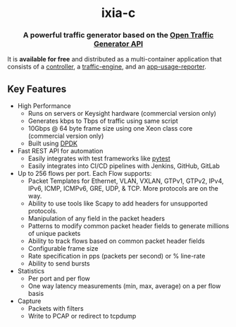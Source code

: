 # <h1 align="center">ixia-c</h1>

<h3 align="center">
  A powerful traffic generator based on the <a href="https://github.com/open-traffic-generator/models" target="_blank">Open Traffic Generator API</a>
</h3>

It is **available for free** and distributed as a multi-container application that consists of a [controller](https://github.com/orgs/open-traffic-generator/packages/container/package/keng-controller), a [traffic-engine](https://github.com/orgs/open-traffic-generator/packages/container/package/ixia-c-traffic-engine), and an [app-usage-reporter](https://github.com/orgs/open-traffic-generator/packages/container/package/keng-app-usage-reporter).

## Key Features

* High Performance
  * Runs on servers or Keysight hardware (commercial version only)
  * Generates kbps to Tbps of traffic using same script
  * 10Gbps @ 64 byte frame size using one Xeon class core (commercial version only)
  * Built using [DPDK](https://www.dpdk.org)
* Fast REST API for automation
  * Easily integrates with test frameworks like [pytest](https://www.pytest.org)
  * Easily integrates into CI/CD pipelines with Jenkins, GitHub, GitLab
* Up to 256 flows per port.  Each Flow supports:
  * Packet Templates for Ethernet, VLAN, VXLAN, GTPv1, GTPv2, IPv4, IPv6, ICMP, ICMPv6, GRE, UDP, & TCP.  More protocols are on the way.
  * Ability to use tools like Scapy to add headers for unsupported protocols.
  * Manipulation of any field in the packet headers
  * Patterns to modify common packet header fields to generate millions of unique packets
  * Ability to track flows based on common packet header fields
  * Configurable frame size
  * Rate specification in pps (packets per second) or % line-rate
  * Ability to send bursts
* Statistics
  * Per port and per flow
  * One way latency measurements (min, max, average) on a per flow basis
* Capture
  * Packets with filters
  * Write to PCAP or redirect to tcpdump
